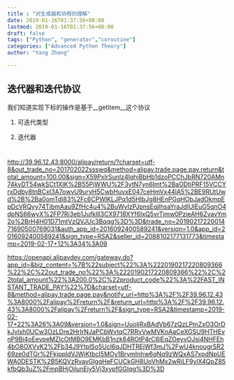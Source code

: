 ```yaml
---
title : "对生成器和协程的理解"
date: 2019-01-16T01:37:56+08:00
lastmod: 2019-01-16T01:37:56+08:00
draft: false
tags: ["Python", "generator","coroutine"]
categories: ["Advanced Python Theory"]
author: "Yang Zhang"

---
```

## 迭代器和迭代协议
我们知道实现下标的操作是基于__getitem__这个协议


1. 可迭代类型

2. 迭代器
#

http://39.96.12.43:8000/alipay/return/?charset=utf-8&out_trade_no=201702022ssswq&method=alipay.trade.page.pay.return&total_amount=100.00&sign=X59PxIrSunlz4IqhjBbHb1dzoPCChJbRN720AMn74kyDT54wkSCt1XIK%2B55PiWWU%2F3ytN7yn6Imt%2BaODtjPRF15VCCYrxDdby8tnBCxI3A7owvU9urvH5CwbHuvxE047ceHmVx44lA5%2BE9RUtUwd%2B%2Ba0omTdi83%2Fc6CPWlKLJPq1d5HIbJg8HEnPGqHObJadOkmpEpDcVRQyy74TibmAau9ZfHc4u4%2BuWyIzPJpnsEqjlhsaYraJdIUIEuG5qnO4dpNS66wyX%2FP7Ri3eb1JufklIl3CX9718XYf6IxQ5vrTjmw0PzieAH6ZvavYm2o%2BrH4H01D71mtVzQVJUc3Bqqg%3D%3D&trade_no=2019021722001471690500769031&auth_app_id=2016092400589241&version=1.0&app_id=2016092400589241&sign_type=RSA2&seller_id=2088102177131773&timestamp=2019-02-17+12%3A34%3A09


https://openapi.alipaydev.com/gateway.do?app_id=&biz_content=%7B%22subject%22%3A%2220190217220809366%22%2C%22out_trade_no%22%3A%2220190217220809366%22%2C%22total_amount%22%3A200.0%2C%22product_code%22%3A%22FAST_INSTANT_TRADE_PAY%22%7D&charset=utf-8&method=alipay.trade.page.pay&notify_url=http%3A%2F%2F39.96.12.43%3A8000%2Falipay%2Freturn%2F&return_url=http%3A%2F%2F39.96.12.43%3A8000%2Falipay%2Freturn%2F&sign_type=RSA2&timestamp=2019-02-17+22%3A26%3A09&version=1.0&sign=UuoIjRxBAdVb67zQzLPmZxO3OrDkJvlsh0UCw3OzLDre2HrIrNJaPCbWvtqC7RRvVwMVKnAaCeXGSU9HTHEvnP9Bi4oEevpeMZIcOtMBO9EMKbB1nzk84ROtP4rC6lEqZOeyvOJsi4NHFEh4bO8OXVvK2%2Fb34J9YtplSo5Ucl6qJDHTREjWf3mJ%2FwU4knougrSR269ze0dTGr%2FkjppldVJWjKtbcI5MOy1BrymInhw6qNq9zWQxAS7xpdNpUEWA0DESTK%2B5KQVzRvavGlgqHeFCUCkGH8UoVhMx2wRiLF9ylX4QpZ85kfbQb3uZ%2FmpBHjOjlunEjy5Vj3xypfGGlqg%3D%3D